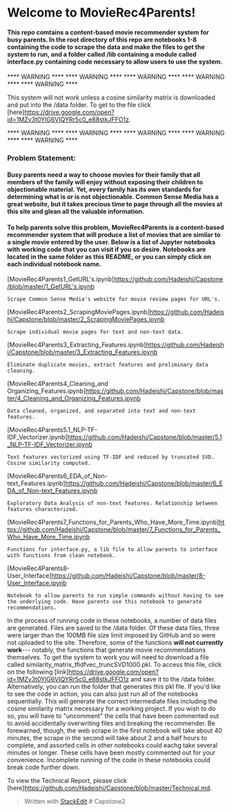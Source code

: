 # Welcome to MovieRec4Parents!

#### This repo comtains a content-based movie recommender system for busy parents. In the root directory of this repo are notebooks 1-8 containing the code to scrape the data and make the files to get the system to run, and a folder called /lib containing a module called interface.py containing code necessary to allow users to use the system.

   **** WARNING ****   **** WARNING ****   **** WARNING ****   **** WARNING ****   **** WARNING ****

This system will not work unless a cosine similarity matrix is downloaded and put into the /data folder.  To get to the file click [here]https://drive.google.com/open?id=1MZv3t0YlG6VIQYRr5c0_e88stkJFFO1z.

   **** WARNING ****   **** WARNING ****   **** WARNING ****   **** WARNING ****   **** WARNING ****

### Problem Statement:
#### Busy parents need a way to choose movies for their family that all members of the family will enjoy without exposing their children to objectionable material. Yet, every family has its own standards for determining what is or is not objectionable. Common Sense Media has a great website, but it takes precious time to page through all the movies at this site and glean all the valuable information.

#### To help parents solve this problem, MovieRec4Parents is a content-based recommender system that will produce a list of movies that are similar to a single movie entered by the user.  Below is a list of Jupyter notebooks with working code that you can visit if you so desire. Notebooks are located in the same folder as this README, or you can simply click on each individual notebook name.

[MovieRec4Parents1_GetURL's.ipynb]https://github.com/Hadeishi/Capstone/blob/master/1_GetURL's.ipynb

    Scrape Common Sense Media's website for movie review pages for URL's.
[MovieRec4Parents2_ScrapingMoviePages.ipynb]https://github.com/Hadeishi/Capstone/blob/master/2_ScrapingMoviePages.ipynb

    Scrape individual movie pages for text and non-text data.
[MovieRec4Parents3_Extracting_Features.ipynb]https://github.com/Hadeishi/Capstone/blob/master/3_Extracting_Features.ipynb

    Eliminate duplicate movies, extract features and preliminary data cleaning.
[MovieRec4Parents4_Cleaning_and Organizing_Features.ipynb]https://github.com/Hadeishi/Capstone/blob/master/4_Cleaning_and_Organizing_Features.ipynb

    Data cleaned, organized, and separated into text and non-text features.
[MovieRec4Parents5.1_NLP-TF-IDF_Vectorizer.ipynb]https://github.com/Hadeishi/Capstone/blob/master/5.1_NLP-TF-IDF_Vectorizer.ipynb

    Text features vectorized using TF-IDF and reduced by truncated SVD. Cosine similarity computed.
[MovieRec4Parents6_EDA_of_Non-text_Features.ipynb]https://github.com/Hadeishi/Capstone/blob/master/6_EDA_of_Non-text_Features.ipynb

    Exploratory Data Analysis of non-text features. Relationship between features characterized.
[MovieRec4Parents7_Functions_for_Parents_Who_Have_More_Time.ipynb]https://github.com/Hadeishi/Capstone/blob/master/7_Functions_for_Parents_Who_Have_More_Time.ipynb

    Functions for interface.py, a lib file to allow parents to interface with functions from clean notebook.
[MovieRec4Parents8-User_Interface]https://github.com/Hadeishi/Capstone/blob/master/8-User_Interface.ipynb

    Notebook to allow parents to run simple commands without having to see the underlying code. Have parents use this notebook to generate recommendations.

In the process of running code in these notebooks, a number of data files are generated. Files are saved to the /data folder. Of these data files, three were larger than the 100MB file size limit imposed by GitHub and so were not uploaded to the site. Therefore, some of the functions **will not currently work**--- notably, the functions that generate movie recommendations themselves. To get the system to work you will need to download a file called similarity_matrix_tfidfvec_truncSVD1000.pkl. To access this file, click on the following [link]https://drive.google.com/open?id=1MZv3t0YlG6VIQYRr5c0_e88stkJFFO1z and save it to the /data folder. Alternatively, you can run the folder that generates this pkl file. If you'd like to see the code in action, you can also just run all of the notebooks sequentially. This will generate the correct intermediate files including the cosine similarity matrix necessary for a working project. If you wish to do so, you will have to "uncomment" the cells that have been commented out to avoid accidentally overwriting files and breaking the recommender. Be forewarned, though, the web scrape in the first notebook will take about 40 minutes, the scrape in the second will take about 2 and a half hours to complete, and assorted cells in other notebooks could eachg take several minutes or longer. These cells have been mostly commented out for your convenience. Incomplete running of the code in these notebooks could break code further down.

To view the Technical Report, please click [here]https://github.com/Hadeishi/Capstone/blob/master/Technical.md.
> Written with [StackEdit](https://stackedit.io/).# Capstone2
